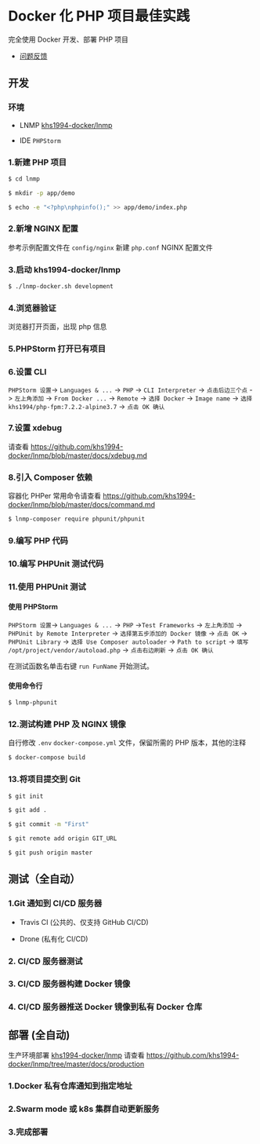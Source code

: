 # Docker 化 PHP 项目最佳实践

完全使用 Docker 开发、部署 PHP 项目

* [问题反馈](https://github.com/khs1994-docker/lnmp/issues/187)

## 开发

### 环境

* LNMP [khs1994-docker/lnmp](https://github.com/khs1994-docker/lnmp)

* IDE `PHPStorm`

### 1.新建 PHP 项目

```bash
$ cd lnmp

$ mkdir -p app/demo

$ echo -e "<?php\nphpinfo();" >> app/demo/index.php
```

### 2.新增 NGINX 配置

参考示例配置文件在 `config/nginx` 新建 `php.conf` NGINX 配置文件

### 3.启动 khs1994-docker/lnmp

```bash
$ ./lnmp-docker.sh development
```

### 4.浏览器验证

浏览器打开页面，出现 php 信息

### 5.PHPStorm 打开已有项目

### 6.设置 CLI

`PHPStorm 设置`-> `Languages & ...` -> `PHP` -> `CLI Interpreter` -> `点击后边三个点`
     -> `左上角添加` -> `From Docker ...` -> `Remote` -> `选择 Docker`
     -> `Image name` -> `选择 khs1994/php-fpm:7.2.2-alpine3.7`
     -> `点击 OK 确认`

### 7.设置 xdebug

请查看 https://github.com/khs1994-docker/lnmp/blob/master/docs/xdebug.md

### 8.引入 Composer 依赖

容器化 PHPer 常用命令请查看 https://github.com/khs1994-docker/lnmp/blob/master/docs/command.md

```bash
$ lnmp-composer require phpunit/phpunit
```

### 9.编写 PHP 代码

### 10.编写 PHPUnit 测试代码

### 11.使用 PHPUnit 测试

#### 使用 PHPStorm

`PHPStorm 设置`-> `Languages & ...` -> `PHP` ->`Test Frameworks` -> `左上角添加`
              -> `PHPUnit by Remote Interpreter` -> `选择第五步添加的 Docker 镜像`
              -> `点击 OK` -> `PHPUnit Library` -> `选择 Use Composer autoloader`
              -> `Path to script` -> `填写 /opt/project/vendor/autoload.php`
              -> `点击右边刷新` -> `点击 OK 确认`


在测试函数名单击右键 `run FunName` 开始测试。

#### 使用命令行

```bash
$ lnmp-phpunit
```

### 12.测试构建 PHP 及 NGINX 镜像

自行修改 `.env` `docker-compose.yml` 文件，保留所需的 PHP 版本，其他的注释

```bash
$ docker-compose build
```

### 13.将项目提交到 Git

```bash
$ git init

$ git add .

$ git commit -m "First"

$ git remote add origin GIT_URL

$ git push origin master
```

## 测试（全自动）

### 1.Git 通知到 CI/CD 服务器

* Travis CI (公共的、仅支持 GitHub CI/CD)

* Drone (私有化 CI/CD)

### 2. CI/CD 服务器测试

### 3. CI/CD 服务器构建 Docker 镜像

### 4. CI/CD 服务器推送 Docker 镜像到私有 Docker 仓库

## 部署 (全自动)

生产环境部署 [khs1994-docker/lnmp](https://github.com/khs1994-docker/lnmp) 请查看 https://github.com/khs1994-docker/lnmp/tree/master/docs/production

### 1.Docker 私有仓库通知到指定地址

### 2.Swarm mode 或 k8s 集群自动更新服务

### 3.完成部署
